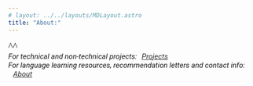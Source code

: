 ```yaml
---
# layout: ../../layouts/MDLayout.astro
title: "About:"
---
```


<div class="intro-text">
    ^^
</div>
<div class="centered-links">
    <span class="text-home-project">For technical and non-technical projects:<a href="/projects/">Projects</a><br></span>
    <span class="text-home-project">For language learning resources, recommendation letters and contact info: <a href="/about/">About</a></span><br>
</div>

<style>
    
    .centered-links {
        /* display: flex; */
        justify-content: center;
        align-items: center;
        height: 15vh;
    }
    .centered-links a {
        color: #333;
        margin: 0 10px;
    }
    .text-home-project {
            font-family: 'Roboto', sans-serif;
            font-style: italic;
            font-size: 15px;
    }
    .intro-text {
            font-family: 'DM Serif Display', serif;
            font-size: 20px;
    }
</style>